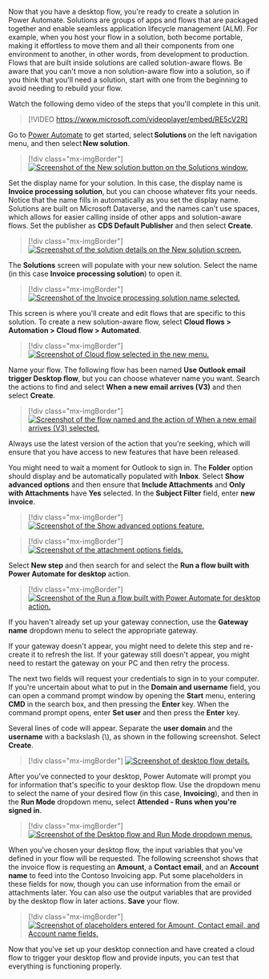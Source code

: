 Now that you have a desktop flow, you're ready to create a solution in Power Automate. Solutions are groups of apps and flows that are packaged together and enable seamless application lifecycle management (ALM). For example, when you host your flow in a solution, both become portable, making it effortless to move them and all their components from one environment to another, in other words, from development to production. Flows that are built inside solutions are called solution-aware flows. Be aware that you can't move a non solution-aware flow into a solution, so if you think that you'll need a solution, start with one from the beginning to avoid needing to rebuild your flow. 

Watch the following demo video of the steps that you'll complete in this unit.

 > [!VIDEO https://www.microsoft.com/videoplayer/embed/RE5cV2R]

Go to [Power Automate](https://powerautomate.microsoft.com/en-us/) to get started, select **Solutions** on the left navigation menu, and then select **New solution**. 

> [!div class="mx-imgBorder"]
> [![Screenshot of the New solution button on the Solutions window.](../media/new-solution.png)](../media/new-solution.png#lightbox)

Set the display name for your solution. In this case, the display name is **Invoice processing solution**, but you can choose whatever fits your needs. Notice that the name fills in automatically as you set the display name. Solutions are built on Microsoft Dataverse, and the names can't use spaces, which allows for easier calling inside of other apps and solution-aware flows. Set the publisher as **CDS Default Publisher** and then select **Create**.

> [!div class="mx-imgBorder"]
> [![Screenshot of the solution details on the New solution screen.](../media/create-solution.png)](../media/create-solution.png#lightbox)

The **Solutions** screen will populate with your new solution. Select the name (in this case **Invoice processing solution**) to open it.

> [!div class="mx-imgBorder"]
> [![Screenshot of the Invoice processing solution name selected.](../media/open-solution.png)](../media/open-solution.png#lightbox)

This screen is where you'll create and edit flows that are specific to this solution. To create a new solution-aware flow, select **Cloud flows > Automation > Cloud flow > Automated**.

> [!div class="mx-imgBorder"]
> [![Screenshot of Cloud flow selected in the new menu.](../media/cloud-flow.png)](../media/cloud-flow.png#lightbox)

Name your flow. The following flow has been named **Use Outlook email trigger Desktop flow**, but you can choose whatever name you want. Search the actions to find and select **When a new email arrives (V3)** and then select **Create**.

> [!div class="mx-imgBorder"]
> [![Screenshot of the flow named and the action of When a new email arrives (V3) selected.](../media/new-email.png)](../media/new-email.png#lightbox)

Always use the latest version of the action that you're seeking, which will ensure that you have access to new features that have been released.

You might need to wait a moment for Outlook to sign in. The **Folder** option should display and be automatically populated with **Inbox**. Select **Show advanced options** and then ensure that **Include Attachments** and **Only with Attachments** have **Yes** selected. In the **Subject Filter** field, enter **new invoice**.

> [!div class="mx-imgBorder"]
> [![Screenshot of the Show advanced options feature.](../media/show-advanced-options.png)](../media/show-advanced-options.png#lightbox)

> [!div class="mx-imgBorder"]
> [![Screenshot of the attachment options fields.](../media/attachment-options.png)](../media/attachment-options.png#lightbox)

Select **New step** and then search for and select the **Run a flow built with Power Automate for desktop** action.

> [!div class="mx-imgBorder"]
> [![Screenshot of the Run a flow built with Power Automate for desktop action.](../media/run-desktop-flow.png)](../media/run-desktop-flow.png#lightbox)

If you haven't already set up your gateway connection, use the **Gateway name** dropdown menu to select the appropriate gateway.

If your gateway doesn't appear, you might need to delete this step and re-create it to refresh the list. If your gateway still doesn't appear, you might need to restart the gateway on your PC and then retry the process.

The next two fields will request your credentials to sign in to your computer. If you're uncertain about what to put in the **Domain and username** field, you can open a command prompt window by opening the **Start** menu, entering **CMD** in the search box, and then pressing the **Enter** key. When the command prompt opens, enter **Set user** and then press the **Enter** key.

Several lines of code will appear. Separate the **user domain** and the **username** with a backslash (\\), as shown in the following screenshot. Select **Create**.

> [!div class="mx-imgBorder"]
> [![Screenshot of desktop flow details.](../media/user-domain-user-name.png)](../media/user-domain-user-name.png#lightbox)

After you've connected to your desktop, Power Automate will prompt you for information that's specific to your desktop flow. Use the dropdown menu to select the name of your desired flow (in this case, **Invoicing**), and then in the **Run Mode** dropdown menu, select **Attended - Runs when you're signed in**.

> [!div class="mx-imgBorder"]
> [![Screenshot of the Desktop flow and Run Mode dropdown menus.](../media/choose-desktop-flow.png)](../media/choose-desktop-flow.png#lightbox)

When you've chosen your desktop flow, the input variables that you've defined in your flow will be requested. The following screenshot shows that the invoice flow is requesting an **Amount**, a **Contact email**, and an **Account name** to feed into the Contoso Invoicing app. Put some placeholders in these fields for now, though you can use information from the email or attachments later. You can also use the output variables that are provided by the desktop flow in later actions. **Save** your flow.

> [!div class="mx-imgBorder"]
> [![Screenshot of placeholders entered for Amount, Contact email, and Account name fields.](../media/placeholders.png)](../media/placeholders.png#lightbox)

Now that you've set up your desktop connection and have created a cloud flow to trigger your desktop flow and provide inputs, you can test that everything is functioning properly.
